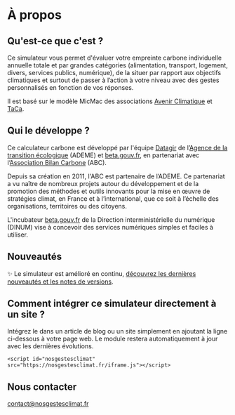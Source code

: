 # À propos

## Qu'est-ce que c'est ?

Ce simulateur vous permet d'évaluer votre empreinte carbone individuelle annuelle totale et par grandes catégories (alimentation, transport, logement, divers, services publics, numérique), de la situer par rapport aux objectifs climatiques et surtout de passer à l’action à votre niveau avec des gestes personnalisés en fonction de vos réponses.

Il est basé sur le modèle MicMac des associations [Avenir Climatique](https://avenirclimatique.org/les-outils/) et [TaCa](https://www.taca.asso.fr/).

## Qui le développe ?

Ce calculateur carbone est développé par l'équipe [Datagir](https://datagir.ademe.fr/) de l’[Agence de la transition écologique](https://www.ademe.fr/) (ADEME) et [beta.gouv.fr](https://beta.gouv.fr/), en partenariat avec l’[Association Bilan Carbone](https://www.associationbilancarbone.fr/) (ABC).

Depuis sa création en 2011, l'ABC est partenaire de l’ADEME. Ce partenariat a vu naître de nombreux projets autour du développement et de la promotion des méthodes et outils innovants pour la mise en œuvre de stratégies climat, en France et à l’international, que ce soit à l’échelle des organisations, territoires ou des citoyens.

L'incubateur [beta.gouv.fr](https://beta.gouv.fr/) de la Direction interministérielle du numérique (DINUM) vise à concevoir des services numériques simples et faciles à utiliser.

## Nouveautés

✨️ Le simulateur est amélioré en continu, [découvrez les dernières nouveautés et les notes de versions](/nouveautés).

## Comment intégrer ce simulateur directement à un site ?

Intégrez le dans un article de blog ou un site simplement en ajoutant la ligne ci-dessous à votre page web. Le module restera automatiquement à jour avec les dernières évolutions.

`<script id="nosgestesclimat" src="https://nosgestesclimat.fr/iframe.js"></script>`

## Nous contacter

contact@nosgestesclimat.fr

